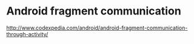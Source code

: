 # Android fragment communication

http://www.codexpedia.com/android/android-fragment-communication-through-activity/

